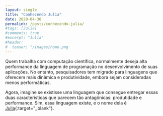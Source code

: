```yaml
---
layout: single
title: "Conhecendo Julia"
date: 2020-04-30
permalink: /posts/conhecendo-julia/
#tags: [Julia]
#comments: true
#excerpt: "Julia"
#header:
#  teaser: "/images/home.png
---
```

<p style='text-align: justify;'> 

Quem trabalha com computação científica, normalmente deseja alta performance da linguagem de programação no desenvolvimento de suas aplicações. No entanto, pesquisadores tem migrado para linguagens que oferecem mais dinâmica e produtividade, embora sejam consideradas menos performáticas.</p>

<p style='text-align: justify;'> 

Agora, imagine se existisse uma linguagem que consegue entregar essas duas características que parecem tão antagônicas: produtidade e performance. Sim, essa linguagem existe, e o nome dela é [Julia](https://julialang.org/){:target="_blank"}.</p>


<div style="text-align: justify"></div>